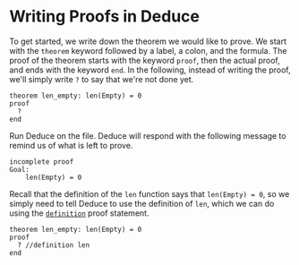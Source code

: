 # Writing Proofs in Deduce

To get started, we write down the theorem we would like to prove.  We
start with the `theorem` keyword followed by a label, a colon, and the
formula. The proof of the theorem starts with the keyword `proof`,
then the actual proof, and ends with the keyword `end`.  In the
following, instead of writing the proof, we'll simply write `?` to say
that we're not done yet.

```
theorem len_empty: len(Empty) = 0
proof
  ?
end
```

Run Deduce on the file. Deduce will respond with the following message
to remind us of what is left to prove.

```
incomplete proof
Goal:
	len(Empty) = 0
```

Recall that the definition of the `len` function says that
`len(Empty) = 0`, so we simply need to tell Deduce to
use the definition of `len`, which we can do using
the [`definition`](https://jsiek.github.io/deduce/doc/Reference.html#definition-proof-)
proof statement.

```{.deduce^#len_empty}
theorem len_empty: len(Empty) = 0
proof
  ? //definition len
end
```


<!--
```{.deduce^file=DeduceIntroProof.pf}
import Nat
import DeduceProgramming1

<<len_empty>>

```
-->
